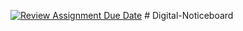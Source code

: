 [![Review Assignment Due Date](https://classroom.github.com/assets/deadline-readme-button-22041afd0340ce965d47ae6ef1cefeee28c7c493a6346c4f15d667ab976d596c.svg)](https://classroom.github.com/a/jpZVX4wX)
#   D i g i t a l - N o t i c e b o a r d  
 